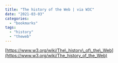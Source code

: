 ```yaml
---
title: "The history of the Web | via W3C"
date: "2021-03-03"
categories: 
  - "bookmarks"
tags: 
  - "history"
  - "theweb"
---
```


[https://www.w3.org/wiki/The\_history\_of\_the\_Web](https://www.w3.org/wiki/The_history_of_the_Web)

